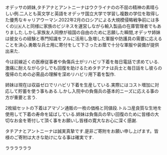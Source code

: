 ﻿オデッサの姉妹,タチアナとアントニーナはウクライナのの不屈の精神の素晴らしい例.二人とも英文学と英語をオデッサ国立大学で学習し複数の学位を取得した優秀なキャリアウーマン.2022年2月のロシアによる大規模侵略戦争前には多くの🇺🇦人と同様に家族のビジネスを運営しながら輸入製品の在庫管理者でもありました.しかし家族友人同僚が祖国の自由のために志願した瞬間,オデッサ姉妹は彼女らの経験と専門知識をフルに活用し急増した軍服や防護具の需要に応えることを決心.勇敢な兵士用に寄付をして下さったお蔭で十分な軍服や装備が提供出来た.

今は前線近くの医療従事者や負傷兵士がリハビリ下着を毎日電話で求めている.激痛に耐えながら少しでも回復を助けるためタチアナは兵士と毎日話をし彼らの復帰のための必需品の理解を深めリハビリ用下着を製作.

姉妹は現在は収益ゼロでリハビリ下着を生産している.実際にはコスト増加に対応して貯蓄を使う事もある.しかし入院中の負傷兵の基本的ニーズに応える事の方が重要と言う.

2枚組セットの下着はアマゾン通販の一枚の価格と同値段.トルコ産良質な生地を使用して下着の寿命を延ばしている.姉妹は負傷兵の早い回復のために皆様の大切なお金を寄付して頂く事をお願いし皆様の寛大なお心に深く感謝.

タチアナとアントニーナは誠実真摯です.是非ご寄附をお願い申し上げます。皆様のご寄附は大きな助けになる事は確実です.

ララララララ
